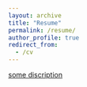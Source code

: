 ```yaml
---
layout: archive
title: "Resume"
permalink: /resume/
author_profile: true
redirect_from:
  - /cv
---
```


<!-- <embed src="/files/Alemohammad_CV.pdf" type="application/pdf"> -->
[some discription](/files/Alemohammad_CV.pdf)


<!-- {% include base_path %}

Education
======
* Ph.D., Civil and Environmental Engineering, Massachusetts Institute of Technology, 2014
* M.Sc., Water Resources Engineering, Sharif Univeristy of Technology, 2009
* B.Sc., Civil Engineering, Sharif Univeristy of Technology, 2007

Work experience
======
* Sep 2017 - present: Radiant Earth Foundation
  * Github University
  * Duties included: Tagging issues
  * Supervisor: Professor Git

  
Skills
======
* Skill 1
* Skill 2
  * Sub-skill 2.1
  * Sub-skill 2.2
  * Sub-skill 2.3
* Skill 3

Publications
======
  <ul>{% for post in site.publications %}
    {% include archive-single-cv.html %}
  {% endfor %}</ul>
  
Service and leadership
======
* Currently signed in to 43 different slack teams -->
